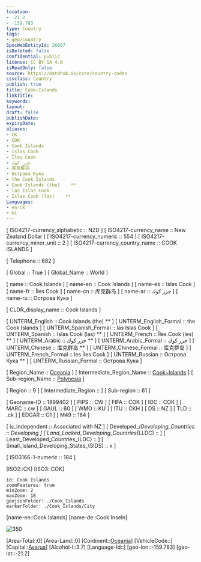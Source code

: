 ```yaml
---
location:
- -21.2
- -159.783
type: Country
tags:
- geo/Country
SpocWebEntityId: 26867
isDeleted: false
confidential: public
license: CC BY-SA 4.0
isReadOnly: false
source: https://datahub.io/core/country-codes
cssclass: Country
publish: true
title: Cook~Islands
linkTitle: 
keywords: 
layout: 
draft: false
publishDate: 
expiryDate: 
aliases:
- CK
- COK
- Cook Islands
- Islas Cook
- Îles Cook
- جزر كوك
- 库克群岛
- Острова Кука
- the Cook Islands
- Cook Islands (the)    **
- las Islas Cook
- Islas Cook (las)    **
Languages:
- en-CK
- mi
---
```



[	ISO4217-currency_alphabetic	 :: NZD ]
[	ISO4217-currency_name	 :: New Zealand Dollar ]
[	ISO4217-currency_numeric	 :: 554 ]
[	ISO4217-currency_minor_unit	 :: 2 ]
[	ISO4217-currency_country_name	 :: COOK ISLANDS ]

[	Telephone	 :: 682 ]

[	Global	 :: True ]
[	Global_Name	 :: World ]

[	name	 :: Cook Islands ]
[	name-en	 :: Cook Islands ]
[	name-es	 :: Islas Cook ]
[	name-fr	 :: Îles Cook ]
[	name-cn	 :: 库克群岛 ]
[	name-ar	 :: جزر كوك ]
[	name-ru	 :: Острова Кука ]

[	CLDR_display_name	 :: Cook Islands ]

[	UNTERM_English	 :: Cook Islands (the)    ** ]
[	UNTERM_English_Formal	 :: the Cook Islands ]
[	UNTERM_Spanish_Formal	 :: las Islas Cook ]
[	UNTERM_Spanish	 :: Islas Cook (las)    ** ]
[	UNTERM_French	 :: Îles Cook (les)    ** ]
[	UNTERM_Arabic	 :: جزر كوك    ** ]
[	UNTERM_Arabic_Formal	 :: جزر كوك ]
[	UNTERM_Chinese	 :: 库克群岛    ** ]
[	UNTERM_Chinese_Formal	 :: 库克群岛 ]
[	UNTERM_French_Formal	 :: les Îles Cook ]
[	UNTERM_Russian	 :: Острова Кука    ** ]
[	UNTERM_Russian_Formal	 :: Острова Кука ]

[	Region_Name	 :: [Oceania](geo/Continent/Oceania.md) ]
[	Intermediate_Region_Name	 :: [Cook~Islands](geo/Continent/Oceania/Cook~Islands.md) ]
[	Sub-region_Name	 :: [Polynesia](Polynesia) ]

[	Region	 :: 9 ]
[	Intermediate_Region	 ::  ]
[	Sub-region	 :: 61 ]

[	Geoname-ID	 :: 1899402 ]
[	FIPS	 :: CW ]
[	FIFA	 :: COK ]
[	IOC	 :: COK ]
[	MARC	 :: cw ]
[	GAUL	 :: 60 ]
[	WMO	 :: KU ]
[	ITU	 :: CKH ]
[	DS	 :: NZ ]
[	TLD	 :: .ck ]
[	EDGAR	 :: G1 ]
[	M49	 :: 184 ]

[	is_independent	 :: Associated with NZ ]
[	Developed_/_Developing_Countries	 :: Developing ]
[	Land_Locked_Developing_Countries_(LLDC)	 ::  ]
[	Least_Developed_Countries_(LDC)	 ::  ]
[	Small_Island_Developing_States_(SIDS)	 :: x ]

[	ISO3166-1-numeric	 :: 184 ]



[ISO2::CK]
[ISO3::COK]
```leaflet
id: Cook Islands
zoomFeatures: true 
minZoom: 2 
maxZoom: 18
geojsonFolder: ./Cook_Islands
markerFolder: ./Cook_Islands/City
```

[name-en::Cook Islands]
[name-de::Cook Inseln]

![350](Cook_Islands/Coat_of_arms_of_Cook_Islands.svg)

[Area-Total::0]
[Area-Land::0]
[Continent::[Oceania](geo/Continent/Oceania.md)]
[VehicleCode::]
[Capital::[Avarua](geo/Continent/Oceania/Cook~Islands/City/Avarua.md)]
[Alcohol-l::3.7]
[Language-Id::]
[geo-lon::-159.783]
[geo-lat::-21.2]



